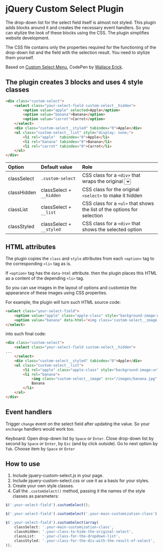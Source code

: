 # jQuery Custom Select Plugin

The drop-down list for the select field itself is almost not styled. This plugin adds blocks around it and creates the necessary event handlers. So you can stylize the look of these blocks using the CSS. The plugin simplifies website development.

The CSS file contains only the properties required for the functioning of the drop-down list and the field with the selection result. You need to stylize them yourself.

Based on [Custom Select Menu](https://codepen.io/wallaceerick/pen/ctsCz), CodePen by [Wallace Erick](https://codepen.io/wallaceerick).


## The plugin creates 3 blocks and uses 4 style classes

```html
<div class="custom-select">
	<select class="your-select-field custom-select__hidden">
		<option value="apple" selected>Apple</option>
		<option value="banana">Banana</option>
		<option value="carrot">Carrot</option>
	</select>
	<div class="custom-select__styled" tabindex="0">Apple</div>
	<ul class="custom-select__list" style="display: none;">
		<li rel="apple"  tabindex="0">Apple</li>
		<li rel="banana" tabindex="0">Banana</li>
		<li rel="carrot" tabindex="0">Carrot</li>
	</ul>
</div>
```


| Option      | Default value            | Role                                                                                       |
| :---        | :---                     | :---                                                                                       |
| classSelect | `.custom-select`         | CSS class for a `<div>` that wraps the original <select> and the blocks we're going to add |
| classHidden | classSelect + `__hidden` | CSS class for the original `<select>` to make it hidden                                    |
| classList   | classSelect + `__list`   | CSS class for a `<ul>` that shows the list of the options for selection                    |
| classStyled | classSelect + `__styled` | CSS class for a `<div>` that shows the selected option                                     |


## HTML attributes

The plugin copies the `class` and `style` attributes from each `<option>` tag to the corresponding `<li>` tag as is.

If `<option>` tag has the `data-html` attribute. then the plugin places this HTML as a content of the depending `<li>` tag.

So you can use images in the layout of options and customize the appearance of these images using CSS properties.

For example, the plugin will turn such HTML source code:

```html
<select class="your-select-field">
	<option value="apple" class="apple-class" style="background-image:url('/images/apple.jpg');">Apple</option>
	<option value="banana" data-html="<img class='custom-select__image' src='/images/banana.jpg' />Banana">Banana</option>
</select>
```

into such final code:

```html
<div class="custom-select">
	<select class="your-select-field custom-select__hidden">
...
	</select>
	<div class="custom-select__styled" tabindex="0">Apple</div>
	<ul class="custom-select__list">
		<li rel="apple" class="apple-class" style="background-image:url('/images/apple.jpg');">Apple</li>
		<li rel="banana">
			<img class="custom-select__image" src="/images/banana.jpg" />
			Banana
		</li>
	</ul>
</div>
```


## Event handlers

Trigger `change` event on the select field after updating the value. So your `onchange` handlers would work too.

Keyboard:
Open drop-down list by `Space` or `Enter`.
Close drop-down list by second by `Space` or `Enter`, by `Esc` (and by click outside).
Go to next option by `Tab`.
Choose item by `Space` or `Enter`


## How to use

1) Include jquery-custom-select.js in your page.
1) Include jquery-custom-select.css or use it as a basis for your styles.
2) Create your own style classes.
3) Call the `.customSelect()` method, passing it the names of the style classes as parameters:

```js
$('.your-select-field').customSelect();

$('.your-select-field').customSelect('.your-main-customization-class');

$('.your-select-field').customSelect(array(
	classSelect: '.your-main-customization-class',
	classHidden: '.your-class-to-hide-the-original-select',
	classList:   '.your-class-for-the-dropdown-list',
	classStyled: '.your-class-for-the-div-with-the-result-of-select',
));
```
